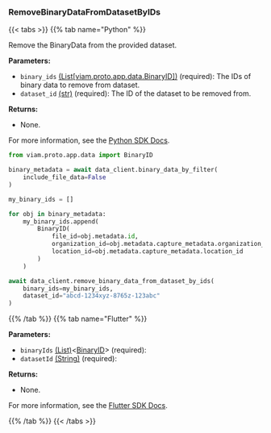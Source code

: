 ### RemoveBinaryDataFromDatasetByIDs

{{< tabs >}}
{{% tab name="Python" %}}

Remove the BinaryData from the provided dataset.

**Parameters:**

- `binary_ids` [(List[viam.proto.app.data.BinaryID])](https://python.viam.dev/autoapi/viam/gen/app/data/v1/data_pb2/index.html#viam.gen.app.data.v1.data_pb2.BinaryID) (required): The IDs of binary data to remove from dataset.
- `dataset_id` [(str)](https://docs.python.org/3/library/stdtypes.html#text-sequence-type-str) (required): The ID of the dataset to be removed from.

**Returns:**

- None.

For more information, see the [Python SDK Docs](https://python.viam.dev/autoapi/viam/app/data_client/index.html#viam.app.data_client.DataClient.remove_binary_data_from_dataset_by_ids).

``` python {class="line-numbers linkable-line-numbers"}
from viam.proto.app.data import BinaryID

binary_metadata = await data_client.binary_data_by_filter(
    include_file_data=False
)

my_binary_ids = []

for obj in binary_metadata:
    my_binary_ids.append(
        BinaryID(
            file_id=obj.metadata.id,
            organization_id=obj.metadata.capture_metadata.organization_id,
            location_id=obj.metadata.capture_metadata.location_id
        )
    )

await data_client.remove_binary_data_from_dataset_by_ids(
    binary_ids=my_binary_ids,
    dataset_id="abcd-1234xyz-8765z-123abc"
)
```

{{% /tab %}}
{{% tab name="Flutter" %}}

**Parameters:**

- `binaryIds` [(List)](https://api.flutter.dev/flutter/dart-core/List-class.html)<[BinaryID](https://flutter.viam.dev/viam_protos.app.data/BinaryID-class.html)> (required):
- `datasetId` [(String)](https://api.flutter.dev/flutter/dart-core/String-class.html) (required):

**Returns:**

- None.

For more information, see the [Flutter SDK Docs](https://flutter.viam.dev/viam_protos.app.data/DataServiceClient/removeBinaryDataFromDatasetByIDs.html).

{{% /tab %}}
{{< /tabs >}}
